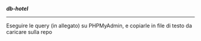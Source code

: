 <strong><i>db-hotel</i></strong>

<hr>

<p>Eseguire le query (in allegato) su PHPMyAdmin, e copiarle in file di testo da caricare sulla repo</p>